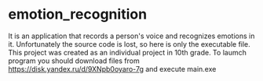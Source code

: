 # emotion_recognition
It is an application that records a person's voice and recognizes emotions in it. Unfortunately the source code is lost, so here is only the executable file. This project was created as an individual project in 10th grade.
To laumch program you should download files from https://disk.yandex.ru/d/9XNpb0oyaro-7g and execute main.exe
